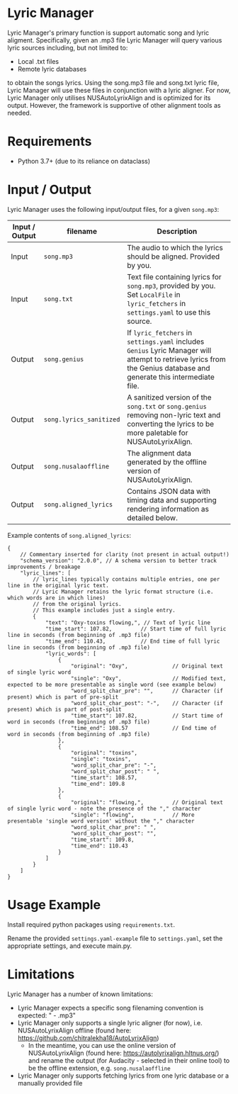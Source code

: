 # Lyric Manager

Lyric Manager's primary function is support automatic song and lyric aligment. Specifically, given an .mp3 file Lyric Manager will query various lyric sources including, but not limited to:

- Local .txt files
- Remote lyric databases

to obtain the songs lyrics. Using the song.mp3 file and song.txt lyric file, Lyric Manager will use these files in conjunction with a lyric aligner. For now, Lyric Manager only utilises NUSAutoLyrixAlign and is optimized for its output. However, the framework is supportive of other alignment tools as needed.

# Requirements

- Python 3.7+ (due to its reliance on dataclass)

# Input / Output

Lyric Manager uses the following input/output files, for a given `song.mp3`:

Input / Output | filename | Description
-------------- | -------- | -------------
Input | `song.mp3` | The audio to which the lyrics should be aligned. Provided by you.
Input | `song.txt` | Text file containing lyrics for `song.mp3`, provided by you. Set `LocalFile` in `lyric_fetchers` in `settings.yaml` to use this source.
Output | `song.genius` | If `lyric_fetchers` in `settings.yaml` includes `Genius` Lyric Manager will attempt to retrieve lyrics from the Genius database and generate this intermediate file.
Output | `song.lyrics_sanitized` | A sanitized version of the `song.txt` or `song.genius` removing non-lyric text and converting the lyrics to be more paletable for NUSAutoLyrixAlign.
Output | `song.nusalaoffline` | The alignment data generated by the offline version of NUSAutoLyrixAlign.
Output | `song.aligned_lyrics` | Contains JSON data with timing data and supporting rendering information as detailed below.

Example contents of `song.aligned_lyrics`:

```json5
{
    // Commentary inserted for clarity (not present in actual output!)
    "schema_version": "2.0.0", // A schema version to better track improvements / breakage
    "lyric_lines": [
        // lyric_lines typically contains multiple entries, one per line in the original lyric text.
        // Lyric Manager retains the lyric format structure (i.e. which words are in which lines)
        // from the original lyrics.
        // This example includes just a single entry.
        {
            "text": "Oxy-toxins flowing,", // Text of lyric line
            "time_start": 107.82,         // Start time of full lyric line in seconds (from beginning of .mp3 file)
            "time_end": 110.43,           // End time of full lyric line in seconds (from beginning of .mp3 file)
            "lyric_words": [
                {
                    "original": "Oxy",              // Original text of single lyric word
                    "single": "Oxy",                // Modified text, expected to be more presentable as single word (see example below)
                    "word_split_char_pre": "",      // Character (if present) which is part of pre-split
                    "word_split_char_post": "-",    // Character (if present) which is part of post-split
                    "time_start": 107.82,           // Start time of word in seconds (from beginning of .mp3 file)
                    "time_end": 108.57              // End time of word in seconds (from beginning of .mp3 file)
                },
                {
                    "original": "toxins",
                    "single": "toxins",
                    "word_split_char_pre": "-",
                    "word_split_char_post": " ",
                    "time_start": 108.57,
                    "time_end": 109.8
                },
                {
                    "original": "flowing,",         // Original text of single lyric word - note the presence of the "," character
                    "single": "flowing",            // More presentable 'single word version' without the "," character
                    "word_split_char_pre": " ",
                    "word_split_char_post": "",
                    "time_start": 109.8,
                    "time_end": 110.43
                }
            ]
        }
	]
}
```

# Usage Example

Install required python packages using `requirements.txt`.

Rename the provided `settings.yaml-example` file to `settings.yaml`, set the appropriate settings, and execute main.py.

# Limitations

Lyric Manager has a number of known limitations:

- Lyric Manager expects a specific song filenaming convention is expected: "<artist> - <songname>.mp3"
- Lyric Manager only supports a single lyric aligner (for now), i.e. NUSAutoLyrixAlign offline (found here: https://github.com/chitralekha18/AutoLyrixAlign)
    - In the meantime, you can use the online version of NUSAutoLyrixAlign (found here: https://autolyrixalign.hltnus.org/) and rename the output (for Audacity - selected in their online tool) to be the offline extension, e.g. `song.nusalaoffline`
- Lyric Manager only supports fetching lyrics from one lyric database or a manually provided file